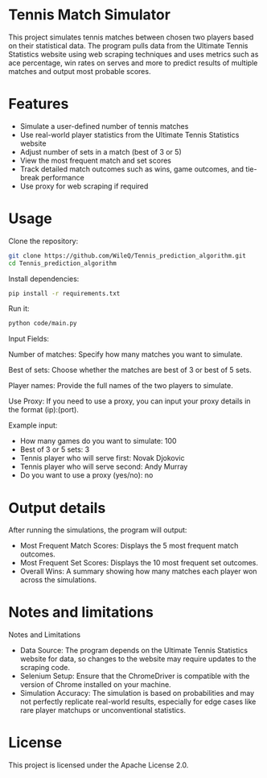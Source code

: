 # Tennis Match Simulator
This project simulates tennis matches between chosen two players based on their statistical data.  The program pulls data from the Ultimate Tennis Statistics website using web scraping techniques and uses metrics such as ace percentage, win rates on serves and more to predict results of multiple matches and output most probable scores.

# Features
- Simulate a user-defined number of tennis matches
- Use real-world player statistics from the Ultimate Tennis Statistics website
- Adjust number of sets in a match (best of 3 or 5)
- View the most frequent match and set scores
- Track detailed match outcomes such as wins, game outcomes, and tie-break performance
- Use proxy for web scraping if required



# Usage
Clone the repository:
```bash
git clone https://github.com/WileQ/Tennis_prediction_algorithm.git
cd Tennis_prediction_algorithm
```
Install dependencies:
```bash
pip install -r requirements.txt
```
Run it:
```bash
python code/main.py
```

Input Fields:

Number of matches: Specify how many matches you want to simulate.

Best of sets: Choose whether the matches are best of 3 or best of 5 sets.

Player names: Provide the full names of the two players to simulate.

Use Proxy: If you need to use a proxy, you can input your proxy details in the format (ip):(port).

Example input:
- How many games do you want to simulate: 100
- Best of 3 or 5 sets: 3
- Tennis player who will serve first: Novak Djokovic
- Tennis player who will serve second: Andy Murray
- Do you want to use a proxy (yes/no): no

# Output details
After running the simulations, the program will output:
- Most Frequent Match Scores: Displays the 5 most frequent match outcomes.
- Most Frequent Set Scores: Displays the 10 most frequent set outcomes.
- Overall Wins: A summary showing how many matches each player won across the simulations.

# Notes and limitations
Notes and Limitations
- Data Source: The program depends on the Ultimate Tennis Statistics website for data, so changes to the website may require updates to the scraping code.
- Selenium Setup: Ensure that the ChromeDriver is compatible with the version of Chrome installed on your machine.
- Simulation Accuracy: The simulation is based on probabilities and may not perfectly replicate real-world results, especially for edge cases like rare player matchups or unconventional statistics.

# License
This project is licensed under the Apache License 2.0.
